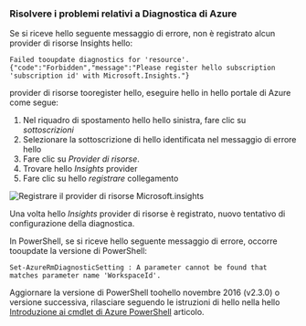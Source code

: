 ### <a name="troubleshoot-azure-diagnostics"></a>Risolvere i problemi relativi a Diagnostica di Azure

Se si riceve hello seguente messaggio di errore, non è registrato alcun provider di risorse Insights hello:

`Failed tooupdate diagnostics for 'resource'. {"code":"Forbidden","message":"Please register hello subscription 'subscription id' with Microsoft.Insights."}`

provider di risorse tooregister hello, eseguire hello in hello portale di Azure come segue:

1.  Nel riquadro di spostamento hello hello sinistra, fare clic su *sottoscrizioni*
2.  Selezionare la sottoscrizione di hello identificata nel messaggio di errore hello
3.  Fare clic su *Provider di risorse*.
4.  Trovare hello *Insights* provider
5.  Fare clic su hello *registrare* collegamento

![Registrare il provider di risorse Microsoft.insights](./media/log-analytics-troubleshoot-azure-diagnostics/log-analytics-register-microsoft-diagnostics-resource-provider.png)

Una volta hello *Insights* provider di risorse è registrato, nuovo tentativo di configurazione della diagnostica.


In PowerShell, se si riceve hello seguente messaggio di errore, occorre tooupdate la versione di PowerShell:

`Set-AzureRmDiagnosticSetting : A parameter cannot be found that matches parameter name 'WorkspaceId'.`

Aggiornare la versione di PowerShell toohello novembre 2016 (v2.3.0) o versione successiva, rilasciare seguendo le istruzioni di hello nella hello [Introduzione ai cmdlet di Azure PowerShell](https://docs.microsoft.com/powershell/azureps-cmdlets-docs/) articolo.
